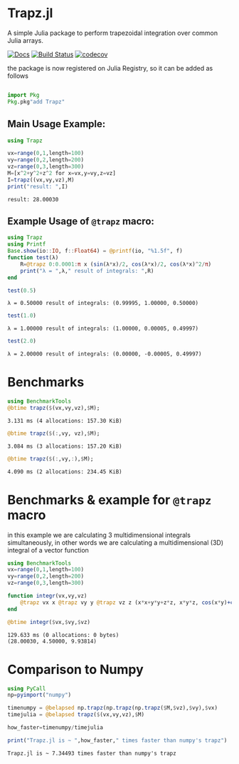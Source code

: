 # Trapz.jl
A simple Julia package to perform trapezoidal integration over common Julia arrays.

[![Docs](https://img.shields.io/badge/docs-latest-blue.svg)](https://pkg.julialang.org/docs/Trapz)
[![Build Status](https://travis-ci.com/francescoalemanno/Trapz.jl.svg?branch=master)](https://travis-ci.com/francescoalemanno/Trapz.jl)
[![codecov](https://codecov.io/gh/francescoalemanno/Trapz.jl/branch/master/graph/badge.svg)](https://codecov.io/gh/francescoalemanno/Trapz.jl)

the package is now registered on Julia Registry, so it can be added as follows
````julia

import Pkg
Pkg.pkg"add Trapz"
````





## Main Usage Example:

````julia
using Trapz

vx=range(0,1,length=100)
vy=range(0,2,length=200)
vz=range(0,3,length=300)
M=[x^2+y^2+z^2 for x=vx,y=vy,z=vz]
I=trapz((vx,vy,vz),M)
print("result: ",I)
````


````
result: 28.00030
````





## Example Usage of `@trapz` macro:

````julia
using Trapz
using Printf
Base.show(io::IO, f::Float64) = @printf(io, "%1.5f", f)
function test(λ)
    R=@trapz 0:0.0001:π x (sin(λ*x)/2, cos(λ*x)/2, cos(λ*x)^2/π)
    print("λ = ",λ," result of integrals: ",R)
end

test(0.5)
````


````
λ = 0.50000 result of integrals: (0.99995, 1.00000, 0.50000)
````



````julia
test(1.0)
````


````
λ = 1.00000 result of integrals: (1.00000, 0.00005, 0.49997)
````



````julia
test(2.0)
````


````
λ = 2.00000 result of integrals: (0.00000, -0.00005, 0.49997)
````





# Benchmarks

````julia
using BenchmarkTools
@btime trapz($(vx,vy,vz),$M);
````


````
3.131 ms (4 allocations: 157.30 KiB)
````



````julia
@btime trapz($(:,vy, vz),$M);
````


````
3.084 ms (3 allocations: 157.20 KiB)
````



````julia
@btime trapz($(:,vy,:),$M);
````


````
4.090 ms (2 allocations: 234.45 KiB)
````





# Benchmarks & example for `@trapz` macro
in this example we are calculating 3 multidimensional integrals simultaneously, in other words we are calculating a multidimensional (3D) integral of a vector function

````julia
using BenchmarkTools
vx=range(0,1,length=100)
vy=range(0,2,length=200)
vz=range(0,3,length=300)

function integr(vx,vy,vz)
    @trapz vx x @trapz vy y @trapz vz z (x*x+y*y+z*z, x*y*z, cos(x*y)+cos(x*z)+cos(y*z))
end

@btime integr($vx,$vy,$vz)
````


````
129.633 ms (0 allocations: 0 bytes)
(28.00030, 4.50000, 9.93814)
````





# Comparison to Numpy

````julia
using PyCall
np=pyimport("numpy")

timenumpy = @belapsed np.trapz(np.trapz(np.trapz($M,$vz),$vy),$vx)
timejulia = @belapsed trapz($(vx,vy,vz),$M)

how_faster=timenumpy/timejulia

print("Trapz.jl is ~ ",how_faster," times faster than numpy's trapz")
````


````
Trapz.jl is ~ 7.34493 times faster than numpy's trapz
````
